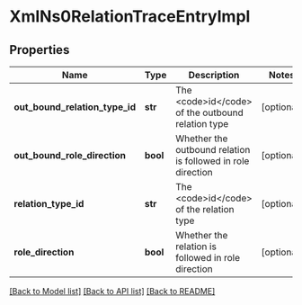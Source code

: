 # XmlNs0RelationTraceEntryImpl

## Properties
Name | Type | Description | Notes
------------ | ------------- | ------------- | -------------
**out_bound_relation_type_id** | **str** | The &lt;code&gt;id&lt;/code&gt; of the outbound relation type | [optional] 
**out_bound_role_direction** | **bool** | Whether the outbound relation is followed in role direction | [optional] 
**relation_type_id** | **str** | The &lt;code&gt;id&lt;/code&gt; of the relation type | [optional] 
**role_direction** | **bool** | Whether the relation is followed in role direction | [optional] 

[[Back to Model list]](../README.md#documentation-for-models) [[Back to API list]](../README.md#documentation-for-api-endpoints) [[Back to README]](../README.md)


